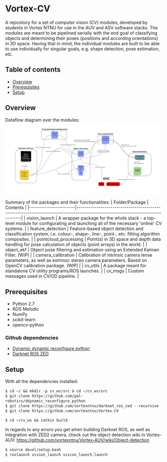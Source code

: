 # Vortex-CV
A repository for a set of computer vision (CV) modules, developed by students in Vortex NTNU for use in the AUV and ASV software stacks. The modules are meant to be pipelined serially with the end goal of classifying objects and determining their poses (positions and according orientations) in 3D space. Having that in mind, the individual modules are built to be able to use individually for singular goals, e.g. shape detection, pose estimation, etc.

## Table of contents
* [Overview](#overview)
* [Prerequisites](#prerequisites)
* [Setup](#setup)

## Overview
Dataflow diagram over the modules:
![dataflow diagram](https://github.com/vortexntnu/Vortex-CV/blob/main/docs/Vortex-CV_dataflow.jpg?raw=true)

Summary of the packages and their functionalities:
| Folder/Package        | Contents |
|-----------------------|--------------------------------------------------------------------------------------------------------------------------------|
| vision_launch         | A wrapper package for the whole stack - a top-level module for configurating and launching all of the necessary 'online' CV systems. |
| feature_detection     | Feature-based object detection and classification system, i.e. colour-, shape-, line-, point-, etc. fitting algorithm composites. |
| pointcloud_processing | Point(s) in 3D space and depth data handling for pose calculation of objects (point arrays) in the world. |
| object_ekf            | Object pose filtering and estimation using an Extended Kalman Filter. (WIP) |
| camera_calibration    | Calibration of intrinsic camera lense parameters, as well as extrinsic stereo camera parameters. Based on OpenCV calibration package. (WIP) |
| cv_utils              | A package meant for standalone CV utility programs/ROS launches. |
| cv_msgs               | Custom messages used in CV/OD pipeline. |

## Prerequisites
- Python 2.7
- ROS Melodic
- NumPy
- scikit-learn
- opencv-python

### Github dependencies
- [Dynamic dynamic reconfigure python](https://github.com/pal-robotics/ddynamic_reconfigure_python)
- [Darknet ROS ZED](https://github.com/vortexntnu/darknet_ros_zed)

## Setup
With all the dependencies installed:
```
$ cd ~/ && mkdir -p cv_ws/src & cd ~/cv_ws/src
$ git clone https://github.com/pal-robotics/ddynamic_reconfigure_python
$ git clone https://github.com/vortexntnu/darknet_ros_zed --recursive
$ git clone https://github.com/vortexntnu/Vortex-CV
```

```
$ cd ~/cv_ws && catkin build
```
In regards to any errors you get when building Darknet ROS, as well as integration with ZED2 camera, check out the object detection wiki in Vortex-AUV: 
https://github.com/vortexntnu/Vortex-AUV/wiki/Object-detection

```
$ source devel/setup.bash
$ roslaunch vision_launch vision_launch.launch
```
